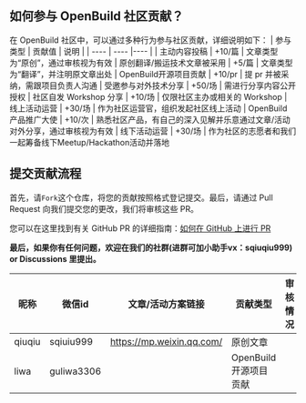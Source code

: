 
## 如何参与 OpenBuild 社区贡献？
在 OpenBuild 社区中，可以通过多种行为参与社区贡献，详细说明如下：
|  参与类型   | 贡献值 | 说明  | 
|  ----  | ----  |---- | 
| 主动内容投稿 | +10/篇 | 文章类型为“原创”，通过审核视为有效
| 原创翻译/搬运技术文章被采用  | +5/篇 |  文章类型为“翻译”，并注明原文章出处
| OpenBuild开源项目贡献 | +10/pr | 提 pr 并被采纳，需跟项目负责人沟通
| 受邀参与对外技术分享  | +50/场 |  需进行分享内容公开授权
| 社区自发 Workshop 分享 | +10/场 | 仅限社区主办或相关的 Workshop
| 线上活动运营 | +30/场 | 作为社区运营官，组织发起社区线上活动
| OpenBuild 产品推广大使 | +10/次 | 熟悉社区产品，有自己的深入见解并乐意通过文章/活动对外分享，通过审核视为有效
| 线下活动运营 | +30/场 | 作为社区的志愿者和我们一起筹备线下Meetup/Hackathon活动并落地


## 提交贡献流程

首先，请`Fork`这个仓库，将您的贡献按照格式登记提交。最后，请通过 Pull Request 向我们提交您的更改，我们将审核这些 PR。

您可以在这里找到有关 GitHub PR 的详细指南：[如何在 GitHub 上进行 PR](https://opensource.com/article/19/7/create-pull-request-github)

**最后，如果你有任何问题，欢迎在我们的社群(进群可加小助手vx：sqiuqiu999) or Discussions 里提出。**


|  昵称   | 微信id  | 文章/活动方案链接 | 贡献类型 | 审核情况  | 
|  ----  | ----  |---- | ----  | ----  |
| qiuqiu | sqiuiu999 | https://mp.weixin.qq.com/ | 原创文章  
| liwa  | guliwa3306 |  | OpenBuild开源项目贡献|
